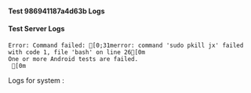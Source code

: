 #### Test 986941187a4d63b Logs

#### Test Server Logs
```
Error: Command failed: [0;31merror: command 'sudo pkill jx' failed with code 1, file 'bash' on line 26[0m
One or more Android tests are failed.
 [0m

```


Logs for system : 
```undefined
```


